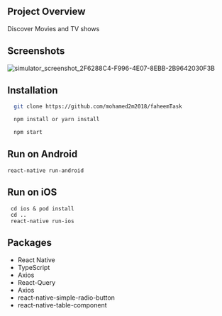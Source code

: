 ## Project Overview

Discover Movies and TV shows

## Screenshots

![simulator_screenshot_2F6288C4-F996-4E07-8EBB-2B9642030F3B](https://user-images.githubusercontent.com/33550035/204045315-c22220cf-456b-4be0-8605-3ed8b1725c91.png)


## Installation

```sh
  git clone https://github.com/mohamed2m2018/faheemTask

  npm install or yarn install

  npm start
```

## Run on Android

```
react-native run-android
```

## Run on iOS

```
 cd ios & pod install
 cd ..
 react-native run-ios
```

## Packages

- React Native
- TypeScript
- Axios
- React-Query
- Axios
- react-native-simple-radio-button
- react-native-table-component
